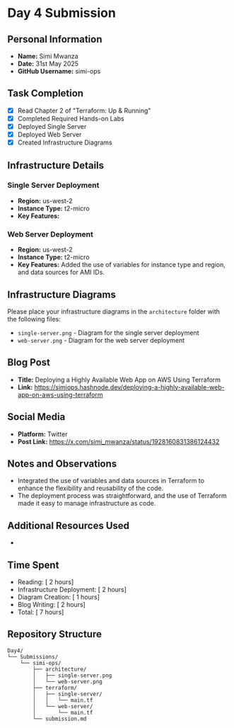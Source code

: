 # Day 4 Submission

## Personal Information
- **Name:** Simi Mwanza
- **Date:** 31st May 2025
- **GitHub Username:** simi-ops

## Task Completion
- [x] Read Chapter 2 of "Terraform: Up & Running"
- [x] Completed Required Hands-on Labs
- [x] Deployed Single Server
- [x] Deployed Web Server
- [x] Created Infrastructure Diagrams

## Infrastructure Details

### Single Server Deployment
- **Region:** us-west-2
- **Instance Type:** t2-micro
- **Key Features:** 

### Web Server Deployment
- **Region:** us-west-2
- **Instance Type:** t2-micro
- **Key Features:** Added the use of variables for instance type and region, and data sources for AMI IDs.
## Infrastructure Diagrams
Please place your infrastructure diagrams in the `architecture` folder with the following files:
- `single-server.png` - Diagram for the single server deployment
- `web-server.png` - Diagram for the web server deployment

## Blog Post
- **Title:** Deploying a Highly Available Web App on AWS Using Terraform
- **Link:** https://simiops.hashnode.dev/deploying-a-highly-available-web-app-on-aws-using-terraform

## Social Media
- **Platform:** Twitter
- **Post Link:** https://x.com/simi_mwanza/status/1928160831386124432

## Notes and Observations
- Integrated the use of variables and data sources in Terraform to enhance the flexibility and reusability of the code.
- The deployment process was straightforward, and the use of Terraform made it easy to manage infrastructure as code.

## Additional Resources Used
- 

## Time Spent
- Reading: [ 2 hours]
- Infrastructure Deployment: [ 2 hours]
- Diagram Creation: [ 1 hours]
- Blog Writing: [ 2 hours]
- Total: [ 7 hours]

## Repository Structure
```
Day4/
└── Submissions/
    └── simi-ops/
        ├── architecture/
        │   ├── single-server.png
        │   └── web-server.png
        ├── terraform/
        │   ├── single-server/
        │   │   └── main.tf
        │   └── web-server/
        │       └── main.tf
        └── submission.md
``` 



